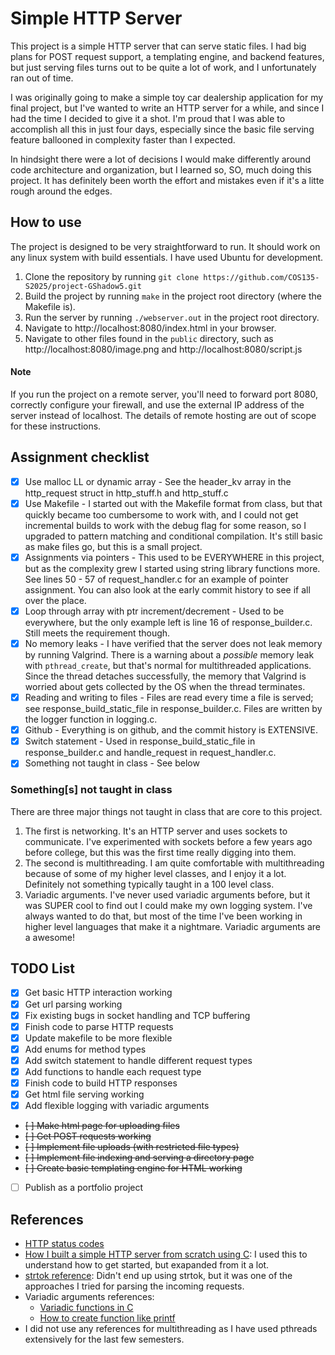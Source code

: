 # Simple HTTP Server

This project is a simple HTTP server that can serve static files. I had big plans for POST request support, a templating engine, and backend features, but just serving files turns out to be quite a lot of work, and I unfortunately ran out of time.

I was originally going to make a simple toy car dealership application for my final project, but I've wanted to write an HTTP server for a while, and since I had the time I decided to give it a shot. I'm proud that I was able to accomplish all this in just four days, especially since the basic file serving feature ballooned in complexity faster than I expected.

In hindsight there were a lot of decisions I would make differently around code architecture and organization, but I learned so, SO, much doing this project. It has definitely been worth the effort and mistakes even if it's a litte rough around the edges.

## How to use

The project is designed to be very straightforward to run. It should work on any linux system with build essentials. I have used Ubuntu for development.

1. Clone the repository by running `git clone https://github.com/COS135-S2025/project-GShadow5.git`
2. Build the project by running `make` in the project root directory (where the Makefile is).
3. Run the server by running `./webserver.out` in the project root directory.
4. Navigate to http://localhost:8080/index.html in your browser.
5. Navigate to other files found in the `public` directory, such as http://localhost:8080/image.png and http://localhost:8080/script.js

#### Note
If you run the project on a remote server, you'll need to forward port 8080, correctly configure your firewall, and use the external IP address of the server instead of localhost. The details of remote hosting are out of scope for these instructions.

## Assignment checklist
- [x] Use malloc LL or dynamic array - See the header_kv array in the http_request struct in http_stuff.h and http_stuff.c
- [x] Use Makefile - I started out with the Makefile format from class, but that quickly became too cumbersome to work with, and I could not get incremental builds to work with the debug flag for some reason, so I upgraded to pattern matching and conditional compilation. It's still basic as make files go, but this is a small project.
- [x] Assignments via pointers - This used to be EVERYWHERE in this project, but as the complexity grew I started using string library functions more. See lines 50 - 57 of request_handler.c for an example of pointer assignment. You can also look at the early commit history to see if all over the place.
- [x] Loop through array with ptr increment/decrement - Used to be everywhere, but the only example left is line 16 of response_builder.c. Still meets the requirement though.
- [x] No memory leaks - I have verified that the server does not leak memory by running Valgrind. There is a warning about a *possible* memory leak with `pthread_create`, but that's normal for multithreaded applications. Since the thread detaches successfully, the memory that Valgrind is worried about gets collected by the OS when the thread terminates.
- [x] Reading and writing to files - Files are read every time a file is served; see response_build_static_file in response_builder.c. Files are written by the logger function in logging.c.
- [x] Github - Everything is on github, and the commit history is EXTENSIVE.
- [x] Switch statement - Used in response_build_static_file in response_builder.c and handle_request in request_handler.c.
- [x] Something not taught in class - See below

### Something[s] not taught in class
There are three major things not taught in class that are core to this project. 

1. The first is networking. It's an HTTP server and uses sockets to communicate. I've experimented with sockets before a few years ago before college, but this was the first time really digging into them.
2. The second is multithreading. I am quite comfortable with multithreading because of some of my higher level classes, and I enjoy it a lot. Definitely not something typically taught in a 100 level class.
3. Variadic arguments. I've never used variadic arguments before, but it was SUPER cool to find out I could make my own logging system. I've always wanted to do that, but most of the time I've been working in higher level languages that make it a nightmare. Variadic arguments are a awesome!


## TODO List
- [x] Get basic HTTP interaction working
- [x] Get url parsing working
- [x] Fix existing bugs in socket handling and TCP buffering
- [x] Finish code to parse HTTP requests
- [x] Update makefile to be more flexible
- [x] Add enums for method types
- [x] Add switch statement to handle different request types
- [x] Add functions to handle each request type
- [x] Finish code to build HTTP responses
- [x] Get html file serving working
- [x] Add flexible logging with variadic arguments
- ~~[ ] Make html page for uploading files~~
- ~~[ ] Get POST requests working~~
- ~~[ ] Implement file uploads (with restricted file types)~~
- ~~[ ] Implement file indexing and serving a directory page~~
- ~~[ ] Create basic templating engine for HTML working~~
- [ ] Publish as a portfolio project


## References
- [HTTP status codes](https://developer.mozilla.org/en-US/docs/Web/HTTP/Reference/Status)
- [How I built a simple HTTP server from scratch using C](https://dev.to/jeffreythecoder/how-i-built-a-simple-http-server-from-scratch-using-c-739): I used this to understand how to get started, but exapanded from it a lot.
- [strtok reference](https://www.geeksforgeeks.org/strtok-strtok_r-functions-c-examples/): Didn't end up using strtok, but it was one of the approaches I tried for parsing the incoming requests.
- Variadic arguments references:
    - [Variadic functions in C](https://www.geeksforgeeks.org/variadic-functions-in-c/)
    - [How to create function like printf](https://stackoverflow.com/questions/7031116/how-to-create-function-like-printf-variable-argument)
- I did not use any references for multithreading as I have used pthreads extensively for the last few semesters.